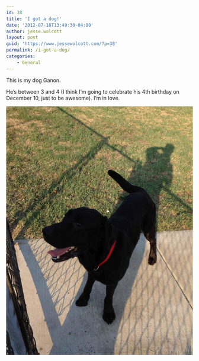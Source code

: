 ```yaml
---
id: 38
title: 'I got a dog!'
date: '2012-07-18T13:49:30-04:00'
author: jesse.wolcott
layout: post
guid: 'https://www.jessewolcott.com/?p=38'
permalink: /i-got-a-dog/
categories:
    - General
---
```


This is my dog Ganon.

He’s between 3 and 4 (I think I’m going to celebrate his 4th birthday on December 10, just to be awesome). I’m in love.

![(/assets/img/2012/07/GK20e-225x300.jpg "GK20e")](assets/img/2012/07/GK20e.jpg)

